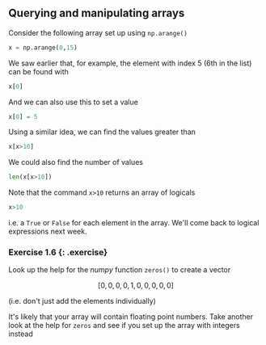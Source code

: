 

## Querying and manipulating arrays

Consider the following array set up using `np.arange()`

```python
x = np.arange(0,15)
```

We saw earlier that, for example, the element with index 5 (6th in the list) can be found with 

```python
x[0]
```

And we can also use this to set a value 

```python
x[0] = 5
```

Using a similar idea, we can find the values greater than 

```python
x[x>10]
```

We could also find the number of values 

```python
len(x[x>10])
```

Note that the command `x>10` returns an array of logicals

```python
x>10
```
i.e. a `True` or `False` for each element in the array. We'll come back to logical expressions next week.

### Exercise 1.6 {: .exercise}

Look up the help for the *numpy* function `zeros()` to create a vector

$$[0, 0, 0, 0, 1, 0, 0, 0, 0, 0]$$

(i.e. don't just add the elements individually)

It's likely that your array will contain floating point numbers. Take another look at the help for `zeros` and see if you set up the array with integers instead

